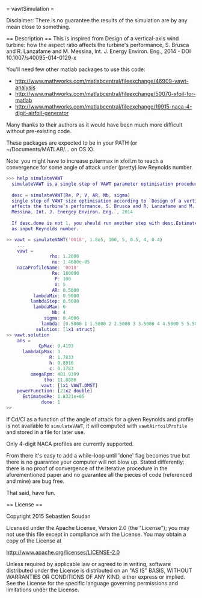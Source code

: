 
= vawtSimulation =

Disclaimer: There is no guarantee the results of the simulation are by any mean close to something. 

== Description ==
This is inspired from Design of a vertical-axis wind turbine: how the aspect ratio affects the turbine's performance, S. Brusca and R. Lanzafame and M. Messina, Int. J. Energy Environ. Eng., 2014 - DOI 10.1007/s40095-014-0129-x

You'll need few other matlab packages to use this code:
* http://www.mathworks.com/matlabcentral/fileexchange/46909-vawt-analysis
* http://www.mathworks.com/matlabcentral/fileexchange/50070-xfoil-for-matlab
* http://www.mathworks.com/matlabcentral/fileexchange/19915-naca-4-digit-airfoil-generator

Many thanks to their authors as it would have been much more difficult without pre-existing code.

These packages are expected to be in your PATH (or ~/Documents/MATLAB/... on OS X). 

Note: you might have to increase p.itermax in xfoil.m to reach a convergence for some angle of attack under (pretty) low Reynolds number.

```matlab
>>> help simulateVAWT
  simulateVAWT is a single step of VAWT parameter optimisation procedure.
 
  desc = simulateVAWT(Re, P, V, AR, Nb, sigma)
  single step of VAWT size optimisation according to `Design of a vertical-axis wind turbine: how the aspect ratio
  affects the turbine's performance, S. Brusca and R. Lanzafame and M.
  Messina, Int. J. Energey Environ. Eng.`, 2014
 
  If desc.done is not 1, you should run another step with desc.EstimatedRe
  as input Reynolds number.

>> vawt = simulateVAWT('0018', 1.8e5, 100, 5, 0.5, 4, 0.4)
    ...
    vawt = 
                rho: 1.2000
                 nu: 1.4600e-05
    nacaProfileName: '0018'
                 Re: 180000
                  P: 100
                  V: 5
                 AR: 0.5000
          lambdaMin: 0.5000
         lambdaStep: 0.5000
          lambdaMax: 6
                 Nb: 4
              sigma: 0.4000
             lambda: [0.5000 1 1.5000 2 2.5000 3 3.5000 4 4.5000 5 5.5000 6]
           solution: [1x1 struct]
>> vawt.solution
    ans = 
            CpMax: 0.4193
      lambdaCpMax: 3
                R: 1.7833
                h: 0.8916
                c: 0.1783
         omegaRpm: 481.9399
              tho: 11.8886
             vawt: [1x1 VAWT.DMST]
    powerFunction: [21x2 double]
      EstimatedRe: 1.8321e+05
             done: 1
>> 
```

If Cd/Cl as a function of the angle of attack for a given Reynolds and profile is not available to `simulateVAWT`, it will computed with `vawtAirfoilProfile` and stored in a file for later use.

Only 4-digit NACA profiles are currently supported.

From there it's easy to add a while-loop until 'done' flag becomes true but there is no guarantee your computer will not blow up. Stated differently: there is no proof of convergence of the iterative procedure in the aforementioned paper and no guarantee all the pieces of code (referenced and mine) are bug free.

That said, have fun.

== License ==

Copyright 2015 Sebastien Soudan 
 
Licensed under the Apache License, Version 2.0 (the "License");
you may not use this file except in compliance with the License.
You may obtain a copy of the License at
 
http://www.apache.org/licenses/LICENSE-2.0
 
Unless required by applicable law or agreed to in writing, software
distributed under the License is distributed on an "AS IS" BASIS,
WITHOUT WARRANTIES OR CONDITIONS OF ANY KIND, either express or implied.
See the License for the specific language governing permissions and 
limitations under the License.